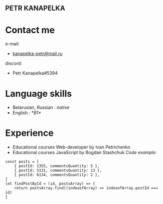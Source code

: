 ## PETR KANAPELKA 
# Contact me
e-mail:
+ kanapelka-petr@mail.ru

discord:
+ Petr Kanapelka#5394
# Language skills
+ Belarusian, Russian : _native_
+ English : **B1\**

# Experience
+ Educational courses Web-developer by Ivan Petrichenko
+ Educational courses JavaScript by Bogdan Stashchuk
    _Code example:_
```
const posts = [
    { postId: 1355, commentsQuantity: 5 },
    { postId: 5131, commentsQuantity: 13 },
    { postId: 6134, commentsQuantity: 2 },
]
let findPostById = (id, postsArray) => {
    return postsArray.find((indexofArray) => indexofArray.postId === id)
}
```
